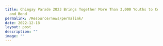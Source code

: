 ```yaml
---
title: Chingay Parade 2023 Brings Together More Than 3,000 Youths to Co Create
  and Bond
permalink: /Resource/news/permalink/
date: 2022-12-18
layout: post
description: ""
image: ""
---
```

